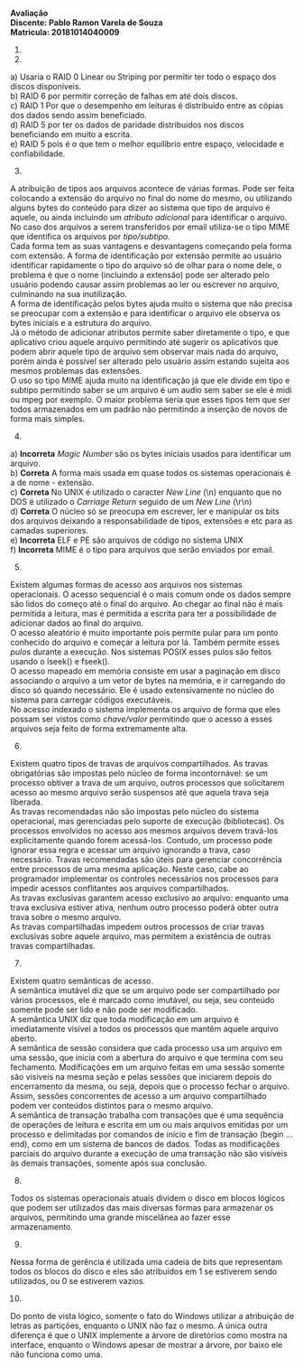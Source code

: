 **Avaliação**  
**Discente: Pablo Ramon Varela de Souza**  
**Matricula: 20181014040009**  
  
1)  
  
2)  
a) Usaria o RAID 0 Linear ou Striping por permitir ter todo o espaço dos discos disponíveis.    
b) RAID 6 por permitir correção de falhas em até dois discos.  
c) RAID 1 Por que o desempenho em leituras é distribuido entre as cópias dos dados sendo assim beneficiado.  
d) RAID 5 por ter os dados de paridade distribuidos nos discos beneficiando em muito a escrita.  
e) RAID 5 pois é o que tem o melhor equilíbrio entre espaço, velocidade e confiabilidade.  
  
3)
A atribuição de tipos aos arquivos acontece de várias formas. Pode ser feita colocando a extensão do arquivo no final do nome do mesmo, ou utilizando alguns bytes do conteúdo para dizer ao sistema que tipo de arquivo é aquele, ou ainda incluindo um *atributo adicional* para identificar o arquivo. No caso dos arquivos a serem transferidos por email utiliza-se o tipo MIME que identifica os arquivos por *tipo/subtipo*.  
Cada forma tem as suas vantagens e desvantagens começando pela forma com extensão. A forma de identificação por extensão permite ao usuário identificar rapidamente o tipo do arquivo só de olhar para o nome dele, o problema é que o nome (incluindo a extensão) pode ser alterado pelo usuário podendo causar assim problemas ao ler ou escrever no arquivo, culminando na sua inutilização.  
A forma de identificação pelos bytes ajuda muito o sistema que não precisa se preocupar com a extensão e para identificar o arquivo ele observa os bytes iniciais e a estrutura do arquivo.  
Já o método de adicionar atributos permite saber diretamente o tipo, e que aplicativo criou aquele arquivo permitindo até sugerir os aplicativos que podem abrir aquele tipo de arquivo sem observar mais nada do arquivo, porém ainda é possível ser alterado pelo usuário assim estando sujeita aos mesmos problemas das extensões.  
O uso so tipo MIME ajuda muito na identificação já que ele divide em tipo e subtipo permitindo saber se um arquivo é um audio sem saber se ele é midi ou mpeg por exemplo. O maior problema seria que esses tipos tem que ser todos armazenados em um padrão não permitindo a inserção de novos de forma mais simples.  

4)  
a) **Incorreta** *Magic Number* são os bytes iniciais usados para identificar um arquivo.  
b) **Correta** A forma mais usada em quase todos os sistemas operacionais é a de nome - extensão.  
c) **Correta** No UNIX é utilizado o caracter *New Line* (\n) enquanto que no DOS é utilizado o *Carriage Return* seguido de um *New Line* (\r\n)  
d) **Correta** O núcleo só se preocupa em escrever, ler e manipular os bits dos arquivos deixando a responsabilidade de tipos, extensões e etc para as camadas superiores.  
e) **Incorreta** ELF e PE são arquivos de código no sistema UNIX  
f) **Incorreta** MIME é o tipo para arquivos que serão enviados por email.  
  
5)  
Existem algumas formas de acesso aos arquivos nos sistemas operacionais. O acesso sequencial é o mais comum onde os dados sempre são lidos do começo até o final do arquivo. Ao chegar ao final não é mais permitida a leitura, mas é permitida a escrita para ter a possibilidade de adicionar dados ao final do arquivo.  
O acesso aleatório é muito importante pois permite pular para um ponto conhecido do arquivo e começar a leitura por lá. Também permite esses *pulos* durante a execução. Nos sistemas POSIX esses pulos são feitos usando o lseek() e fseek().  
O acesso mapeado em memória consiste em usar a paginação em disco associando o arquivo a um vetor de bytes na memória, e ir carregando do disco só quando necessário. Ele é usado extensivamente no núcleo do sistema para carregar códigos executáveis.  
No acesso indexado o sistema implementa os arquivo de forma que eles possam ser vistos como *chave/valor* permitindo que o acesso a esses arquivos seja feito de forma extremamente alta.  
  
6) 
Existem quatro tipos de travas de arquivos compartilhados. As travas obrigatórias são impostas pelo núcleo de forma incontornável: se um processo obtiver a trava de um arquivo, outros processos que solicitarem acesso ao mesmo arquivo serão suspensos até que aquela trava seja liberada.  
As travas recomendadas não são impostas pelo núcleo do sistema operacional, mas gerenciadas pelo suporte de execução (bibliotecas). Os processos
envolvidos no acesso aos mesmos arquivos devem travá-los explicitamente
quando forem acessá-los. Contudo, um processo pode ignorar essa regra e
acessar um arquivo ignorando a trava, caso necessário. Travas recomendadas
são úteis para gerenciar concorrência entre processos de uma mesma aplicação.
Neste caso, cabe ao programador implementar os controles necessários nos
processos para impedir acessos conflitantes aos arquivos compartilhados.  
As travas exclusivas garantem acesso exclusivo ao arquivo: enquanto
uma trava exclusiva estiver ativa, nenhum outro processo poderá obter outra
trava sobre o mesmo arquivo.  
As travas compartilhadas impedem outros processos de criar travas
exclusivas sobre aquele arquivo, mas permitem a existência de outras travas
compartilhadas.  

7)  
Existem quatro semânticas de acesso.  
A semântica imutável diz que se um arquivo pode ser compartilhado por vários processos, ele é marcado como imutável, ou seja, seu
conteúdo somente pode ser lido e não pode ser modificado.  
A semântica UNIX diz que toda modificação em um arquivo é imediatamente visível a todos os processos que mantêm aquele arquivo aberto.  
A semântica de sessão considera que cada processo usa um arquivo em uma sessão,
que inicia com a abertura do arquivo e que termina com seu fechamento.
Modificações em um arquivo feitas em uma sessão somente são visíveis na
mesma seção e pelas sessões que iniciarem depois do encerramento da mesma,
ou seja, depois que o processo fechar o arquivo. Assim, sessões concorrentes
de acesso a um arquivo compartilhado podem ver conteúdos distintos para o
mesmo arquivo.  
A semântica de transação trabalha com transações que é uma sequência de operações de leitura e
escrita em um ou mais arquivos emitidas por um processo e delimitadas por
comandos de início e fim de transação (begin ... end), como em um sistema
de bancos de dados. Todas as modificações parciais do arquivo durante a
execução de uma transação não são visíveis às demais transações, somente
após sua conclusão.  
  
8)  
Todos os sistemas operacionais atuais dividem o disco em blocos lógicos que podem ser utilizados das mais diversas formas para armazenar os arquivos, permitindo uma grande miscelânea ao fazer esse armazenamento.  
  
9)  
Nessa forma de gerência é utilizada uma cadeia de bits que representam todos os blocos do disco e eles são atribuidos em 1 se estiverem sendo utilizados, ou 0 se estiverem vazios.  
  
10)  
Do ponto de vista lógico, somente o fato do Windows utilizar a atribuição de letras as partições, enquanto o UNIX não faz o mesmo. A única outra diferença é que o UNIX implemente a árvore de diretórios como mostra na interface, enquanto o Windows apesar de mostrar a árvore, por baixo ele não funciona como uma.
